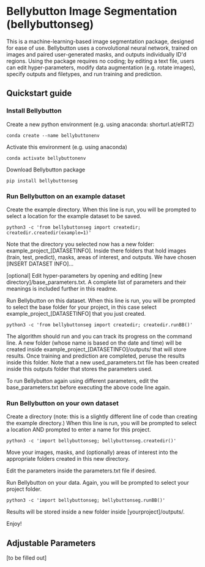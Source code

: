# Bellybutton Image Segmentation (bellybuttonseg)

This is a machine-learning-based image segmentation package, designed for ease of use.
Bellybutton uses a convolutional neural network, trained on images and paired user-generated masks, and outputs individually ID'd regions.
Using the package requires no coding; by editing a text file, users can edit hyper-parameters, modify data augmentation (e.g. rotate images), specify outputs and filetypes, and run training and prediction.


## Quickstart guide

### Install Bellybutton

Create a new python environment (e.g. using anaconda: shorturl.at/elRTZ)
 
```
conda create --name bellybuttonenv

```

Activate this environment (e.g. using anaconda)
 
```
conda activate bellybuttonenv

```

Download Bellybutton package 
 
```
pip install bellybuttonseg
```

### Run Bellybutton on an example dataset

Create the example directory. When this line is run, you will be prompted to select a location for the example dataset to be saved.
```
python3 -c 'from bellybuttonseg import createdir; createdir.createdir(example=1)'

```

Note that the directory you selected now has a new folder: example_project_[DATASETINFO]. Inside there folders that hold images (train, test, predict), masks, areas of interest, and outputs. We have chosen [INSERT DATASET INFO]...

[optional] Edit hyper-parameters by opening and editing [new directory]/base_parameters.txt. A complete list of parameters and their meanings is included further in this readme. 

Run Bellybutton on this dataset. When this line is run, you will be prompted to select the base folder for your project, in this case select example_project_[DATASETINFO] that you just created.

```
python3 -c 'from bellybuttonseg import createdir; createdir.runBB()'

```

The algorithm should run and you can track its progress on the command line. A new folder (whose name is based on the date and time) will be created inside example_project_[DATASETINFO]/outputs/ that will store results. Once training and prediction are completed, peruse the results inside this folder. Note that a new used_parameters.txt file has been created inside this outputs folder that stores the parameters used.

To run Bellybutton again using different parameters, edit the base_parameters.txt before executing the above code line again.


### Run Bellybutton on your own dataset

Create a directory (note: this is a slightly different line of code than creating the example directory.) When this line is run, you will be prompted to select a location AND prompted to enter a name for this project.

```
python3 -c 'import bellybuttonseg; bellybuttonseg.createdir()'

```

Move your images, masks, and (optionally) areas of interest into the appropriate folders created in this new directory.

Edit the parameters inside the parameters.txt file if desired.

Run Bellybutton on your data. Again, you will be prompted to select your project folder.

```
python3 -c 'import bellybuttonseg; bellybuttonseg.runBB()'

```

Results will be stored inside a new folder inside [yourproject]/outputs/.

Enjoy!


## Adjustable Parameters

[to be filled out]





